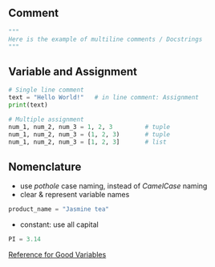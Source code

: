 ## Comment

```python
"""
Here is the example of multiline comments / Docstrings
"""
```

## Variable and Assignment

```python
# Single line comment
text = "Hello World!"   # in line comment: Assignment
print(text)

# Multiple assignment
num_1, num_2, num_3 = 1, 2, 3         # tuple
num_1, num_2, num_3 = (1, 2, 3)       # tuple
num_1, num_2, num_3 = [1, 2, 3]       # list
```

## Nomenclature

- use _pothole_ case naming, instead of _CamelCase_ naming
- clear & represent variable names

```python
product_name = "Jasmine tea"
```

- constant: use all capital

```python
PI = 3.14
```

[Reference for Good Variables](https://github.com/Geo-Python/site/blob/master/source/notebooks/L1/gcp-1-variable-naming.ipynb)
